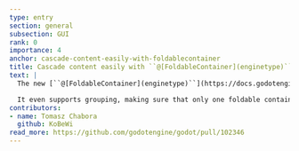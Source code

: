```yaml
---
type: entry
section: general
subsection: GUI
rank: 0
importance: 4
anchor: cascade-content-easily-with-foldablecontainer
title: Cascade content easily with ``@[FoldableContainer](enginetype)``
text: |
  The new [``@[FoldableContainer](enginetype)``](https://docs.godotengine.org/en/latest/classes/class_foldablecontainer.html) node adds an easy way to display a lot of details at the discretion of the user, in an "accordion" view.

  It even supports grouping, making sure that only one foldable container is open at a time.
contributors:
- name: Tomasz Chabora
  github: KoBeWi
read_more: https://github.com/godotengine/godot/pull/102346
---
```

